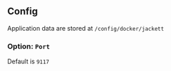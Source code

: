 ## **Config**

Application data are stored at `/config/docker/jackett`

### **Option:** `Port`

Default is `9117`


